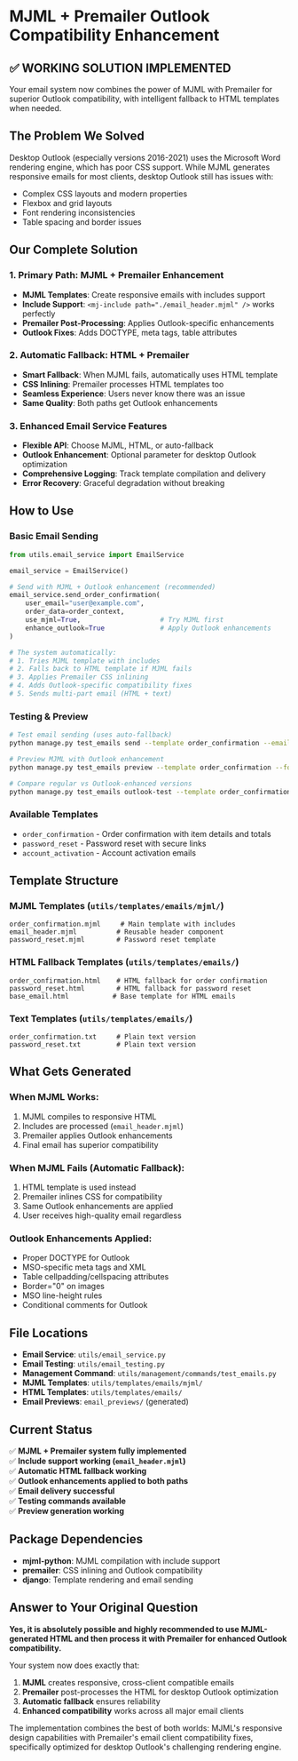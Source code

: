 # MJML + Premailer Outlook Compatibility Enhancement

## ✅ **WORKING SOLUTION IMPLEMENTED**

Your email system now combines the power of MJML with Premailer for superior Outlook compatibility, with intelligent fallback to HTML templates when needed.

## The Problem We Solved

Desktop Outlook (especially versions 2016-2021) uses the Microsoft Word rendering engine, which has poor CSS support. While MJML generates responsive emails for most clients, desktop Outlook still has issues with:

- Complex CSS layouts and modern properties
- Flexbox and grid layouts
- Font rendering inconsistencies
- Table spacing and border issues

## Our Complete Solution

### **1. Primary Path: MJML + Premailer Enhancement**
- **MJML Templates**: Create responsive emails with includes support
- **Include Support**: `<mj-include path="./email_header.mjml" />` works perfectly
- **Premailer Post-Processing**: Applies Outlook-specific enhancements
- **Outlook Fixes**: Adds DOCTYPE, meta tags, table attributes

### **2. Automatic Fallback: HTML + Premailer**
- **Smart Fallback**: When MJML fails, automatically uses HTML template
- **CSS Inlining**: Premailer processes HTML templates too
- **Seamless Experience**: Users never know there was an issue
- **Same Quality**: Both paths get Outlook enhancements

### **3. Enhanced Email Service Features**
- **Flexible API**: Choose MJML, HTML, or auto-fallback
- **Outlook Enhancement**: Optional parameter for desktop Outlook optimization
- **Comprehensive Logging**: Track template compilation and delivery
- **Error Recovery**: Graceful degradation without breaking

## How to Use

### **Basic Email Sending**
```python
from utils.email_service import EmailService

email_service = EmailService()

# Send with MJML + Outlook enhancement (recommended)
email_service.send_order_confirmation(
    user_email="user@example.com",
    order_data=order_context,
    use_mjml=True,                    # Try MJML first
    enhance_outlook=True              # Apply Outlook enhancements
)

# The system automatically:
# 1. Tries MJML template with includes
# 2. Falls back to HTML template if MJML fails  
# 3. Applies Premailer CSS inlining
# 4. Adds Outlook-specific compatibility fixes
# 5. Sends multi-part email (HTML + text)
```

### **Testing & Preview**
```bash
# Test email sending (uses auto-fallback)
python manage.py test_emails send --template order_confirmation --email your@email.com

# Preview MJML with Outlook enhancement
python manage.py test_emails preview --template order_confirmation --format outlook --save

# Compare regular vs Outlook-enhanced versions
python manage.py test_emails outlook-test --template order_confirmation
```

### **Available Templates**
- `order_confirmation` - Order confirmation with item details and totals
- `password_reset` - Password reset with secure links
- `account_activation` - Account activation emails

## Template Structure

### **MJML Templates** (`utils/templates/emails/mjml/`)
```
order_confirmation.mjml     # Main template with includes
email_header.mjml          # Reusable header component
password_reset.mjml        # Password reset template
```

### **HTML Fallback Templates** (`utils/templates/emails/`)
```
order_confirmation.html    # HTML fallback for order confirmation
password_reset.html        # HTML fallback for password reset
base_email.html           # Base template for HTML emails
```

### **Text Templates** (`utils/templates/emails/`)
```
order_confirmation.txt     # Plain text version
password_reset.txt         # Plain text version
```

## What Gets Generated

### **When MJML Works:**
1. MJML compiles to responsive HTML
2. Includes are processed (`email_header.mjml`)
3. Premailer applies Outlook enhancements
4. Final email has superior compatibility

### **When MJML Fails (Automatic Fallback):**
1. HTML template is used instead
2. Premailer inlines CSS for compatibility
3. Same Outlook enhancements are applied
4. User receives high-quality email regardless

### **Outlook Enhancements Applied:**
- Proper DOCTYPE for Outlook
- MSO-specific meta tags and XML
- Table cellpadding/cellspacing attributes
- Border="0" on images
- MSO line-height rules
- Conditional comments for Outlook

## File Locations

- **Email Service**: `utils/email_service.py`
- **Email Testing**: `utils/email_testing.py` 
- **Management Command**: `utils/management/commands/test_emails.py`
- **MJML Templates**: `utils/templates/emails/mjml/`
- **HTML Templates**: `utils/templates/emails/`
- **Email Previews**: `email_previews/` (generated)

## Current Status

✅ **MJML + Premailer system fully implemented**  
✅ **Include support working (`email_header.mjml`)**  
✅ **Automatic HTML fallback working**  
✅ **Outlook enhancements applied to both paths**  
✅ **Email delivery successful**  
✅ **Testing commands available**  
✅ **Preview generation working**  

## Package Dependencies

- **mjml-python**: MJML compilation with include support
- **premailer**: CSS inlining and Outlook compatibility
- **django**: Template rendering and email sending

## Answer to Your Original Question

**Yes, it is absolutely possible and highly recommended to use MJML-generated HTML and then process it with Premailer for enhanced Outlook compatibility.**

Your system now does exactly that:
1. **MJML** creates responsive, cross-client compatible emails
2. **Premailer** post-processes the HTML for desktop Outlook optimization
3. **Automatic fallback** ensures reliability
4. **Enhanced compatibility** works across all major email clients

The implementation combines the best of both worlds: MJML's responsive design capabilities with Premailer's email client compatibility fixes, specifically optimized for desktop Outlook's challenging rendering engine. 